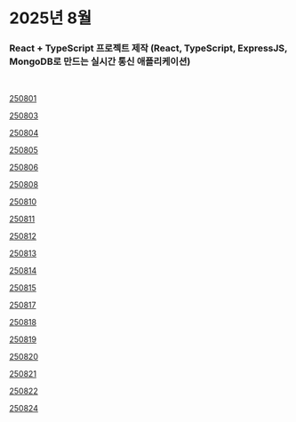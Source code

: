 # 2025년 8월

### React + TypeScript 프로젝트 제작 (React, TypeScript, ExpressJS, MongoDB로 만드는 실시간 통신 애플리케이션)

<br />

[250801](/DateLink/2025-08/250801.md)

[250803](/DateLink/2025-08/250803.md)

[250804](/DateLink/2025-08/250804.md)

[250805](/DateLink/2025-08/250805.md)

[250806](/DateLink/2025-08/250806.md)

[250808](/DateLink/2025-08/250808.md)

[250810](/DateLink/2025-08/250810.md)

[250811](/DateLink/2025-08/250811.md)

[250812](/DateLink/2025-08/250812.md)

[250813](/DateLink/2025-08/250813.md)

[250814](/DateLink/2025-08/250814.md)

[250815](/DateLink/2025-08/250815.md)

[250817](/DateLink/2025-08/250817.md)

[250818](/DateLink/2025-08/250818.md)

[250819](/DateLink/2025-08/250819.md)

[250820](/DateLink/2025-08/250820.md)

[250821](/DateLink/2025-08/250821.md)

[250822](/DateLink/2025-08/250822.md)

[250824](/DateLink/2025-08/250824.md)

<!--


[250824](/DateLink/2025-08/250824.md)

[250825](/DateLink/2025-08/250825.md)

[250827](/DateLink/2025-08/250827.md)

[250828](/DateLink/2025-08/250828.md)

[250829](/DateLink/2025-08/250829.md)

[250831](/DateLink/2025-08/250831.md) -->
